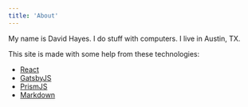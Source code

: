 ```yaml
---
title: 'About'
---
```


My name is David Hayes. I do stuff with computers. I live in Austin, TX.

This site is made with some help from these technologies:

* [React][react]
* [GatsbyJS][gatsbyjs]
* [PrismJS][prism]
* [Markdown][markdown]

[react]: https://reactjs.org/
[gatsbyjs]: https://www.gatsbyjs.org/
[prism]: http://prismjs.com/
[markdown]: https://daringfireball.net/projects/markdown/
